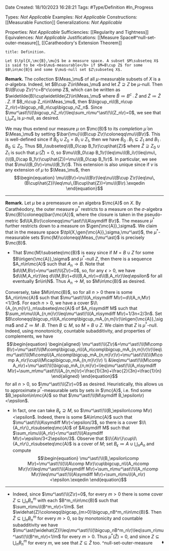 <div class="topSpace"></div>

Date Created: 18/10/2023 16:28:21
Tags: #Type/Definition #In_Progress

Types: <i>Not Applicable</i>
Examples: <i>Not Applicable</i>
Constructions: [[Measurable Function]]
Generalizations: <i>Not Applicable</i>

Properties: <i>Not Applicable</i>
Sufficiencies: [[Regularity and Tightness]]
Equivalences: <i>Not Applicable</i>
Justifications: [[Measure Space#^null-set-outer-measure]], [[Caratheodory's Extension Theorem]]

``` ad-Definition
title: Definition.

Let $\tpl{X,\mc{B},\mu}$ be a measure space. A subset $M\subseteq X$ is said to be <b>$\mu$-measurable</b> if $M=B\cup Z$ for some $B\in\mc{B}$ and some $\mu$-null set $Z\subseteq X$.

```

<b>Remark.</b> The collection $\Meas_\mu$ of all $\mu$-measurable subsets of $X$ is a $\sigma$-algebra. Indeed, let $B\cup Z\in\Meas_\mu$ and let $\hat{Z}\supseteq Z$ be $\mu$-null. Then $\l(B\cup Z\r)^c=B^c\comp Z$, which can be written as $\widetilde{B}\cup\widetilde{Z}\in\Meas_\mu$ where $\widetilde{B}\coloneqq B^c\comp\hat{Z}$ and $\widetilde{Z}\coloneqq\hat{Z}\comp Z$. If $B_n\cup Z_n\in\Meas_\mu$, then $\bigcup_n\l(B_n\cup Z_n\r)=\bigcup_nB_n\cup\bigcup_nZ_n$. Since $\mu^\ast\!\l(\bigcup_nZ_n\r)\leq\sum_n\mu^\ast\!\l(Z_n\r)=0$, we see that $\bigcup_nZ_n$ is $\mu$-null, as desired.

We may thus extend our measure $\mu$ on $\mc{B}$ to its <i>completion</i> $\bar{\mu}$ on $\Meas_\mu$ by setting $\bar{\mu}\l(B\cup Z\r)\coloneqq\mu\l(B\r)$. This is well-defined since if $B_0\cup Z_0=B_1\cup Z_1$, then we have $B_0\comp B_1\subseteq Z_1$ and $B_1\comp B_0\subseteq Z_0$. Thus $B_i\subseteq\l(B_0\cap B_1\r)\cup\hat{Z}$ where $\hat{Z}\supseteq Z_0\cup Z_1$ is such that $\mu\,(\hat{Z})=0$, so $\mu\l(B_0\cap B_1\r)\leq\mu\l(B_i\r)\leq\mu\,(\l(B_0\cap B_1\r)\cup\hat{Z})=\mu\l(B_0\cap B_1\r)$. In particular, we see that $\mu\l(B_0\r)=\mu\l(B_1\r)$. This extension is also unique since if $\nu$ is any extension of $\mu$ to $\Meas_\mu$, then
$$\begin{equation}
    \mu\l(B\r)=\nu\l(B\r)\leq\nu\l(B\cup Z\r)\leq\nu\,(B\cup\hat{Z})\leq\mu\,(B\cup\hat{Z})=\mu\l(B\r).\exqedin
\end{equation}$$

---

<b>Remark.</b> Let $\mu$ be a premeasure on an algebra $\mc{A}$ on $X$. By Carathéodory, the outer measure $\mu^\ast$ restricts to a measure on the $\sigma$-algebra $\mc{B}\coloneqq\bar{\mc{A}}$, where the closure is taken in the pseudo-metric $d\l(A,B\r)\coloneqq\mu^\ast\!\l(A\symdiff B\r)$. The measure $\mu^\ast$ further restricts down to a measure on $\gen{\mc{A}}_\sigma$. We claim that in the measure space $\tpl{X,\gen{\mc{A}}_\sigma,\mu^\ast}$, the $\mu^\ast$-measurable sets $\mc{M}\coloneqq\Meas_{\mu^\ast}$ is precisely $\mc{B}$.
* That $\mc{M}\subseteq\mc{B}$ is easy since if $M=B\cup Z$ for some $B\in\gen{\mc{A}}_\sigma$ and $\mu^\ast$-null $Z$, then there is a sequence $A_n\in\mc{A}$ such that $A_n\to B$. Note that $d\l(M,B\r)=\mu^\ast\!\l(Z\r)=0$, so, for any $\epsilon>0$, we have $d\l(M,A_n\r)\leq d\l(M,B\r)+d\l(B,A_n\r)=d\l(B,A_n\r)\leq\epsilon$ for all eventually $n\in\N$. Thus $A_n\to M$, so $M\in\mc{B}$ as desired.

Conversely, take $M\in\mc{B}$, so for all $n>0$ there is some $A_n\in\mc{A}$ such that $\mu^\ast\!\l(A_n\symdiff M\r)=d\l(A_n,M\r)<1/3n$. For each $n>0$, we have a cover $\l\{A_{n,m}\r\}_m\subseteq\mc{A}$ of $A_n\symdiff M$ such that $\sum_m\mu\l(A_{n,m}\r)\leq\mu^\ast\!\l(A_n\symdiff M\r)+1/3n<2/3n$. Set $B\coloneqq\bigcup_n\l(A_n\comp\bigcup_mA_{n,m}\r)\in\gen{\mc{A}}_\sigma$ and $Z\coloneqq M\comp B$. Then $B\subseteq M$, so $M=B\cup Z$. We claim that $Z$ is $\mu^\ast$-null. Indeed, using monotonicity, countable subadditivity, and properties of complements, we have
$$\begin{equation}
    \begin{aligned}
        \mu^\ast\!\l(Z\r)&=\mu^\ast\!\l(M\comp B\r)=\mu^\ast\!\l(M\comp\bigcup_n\l(A_n\comp\bigcup_mA_{n,m}\r)\r)\leq\mu^\ast\!\l(M\comp\l(A_n\comp\bigcup_mA_{n,m}\r)\r)=\mu^\ast\!\l(\l(M\comp A_n\r)\cup\l(M\cap\bigcup_mA_{n,m}\r)\r) \\
        &\leq\mu^\ast\!\l(M\comp A_n\r)+\mu^\ast\!\l(\bigcup_mA_{n,m}\r)=\leq\mu^\ast\!\l(A_n\symdiff M\r)+\sum_m\mu^\ast\!\l(A_{n,m}\r)<\frac{1}{3n}+\frac{2}{3n}=\frac{1}{n}
    \end{aligned}
\end{equation}$$
for all $n>0$, so $\mu^\ast\!\l(Z\r)=0$ as desired. Heuristically, this allows us to approximate $\mu^\ast$-measurable sets by sets in $\mc{A}$, i.e. find some $B_\epsilon\in\mc{A}$ so that $\mu^\ast\!\l(M\symdiff B_\epsilon\r)<\epsilon$.
* In fact, one can take $B_\epsilon\supseteq M$, so $\mu^\ast\!\l(B_\epsilon\comp M\r)<\epsilon$. Indeed, there is some $A\in\mc{A}$ such that $\mu^\ast\!\l(A\symdiff M\r)<\epsilon/3$, so there is a cover $\l\{A_n\r\}_n\subseteq\mc{A}$ of $A\symdiff M$ such that $\sum_n\mu\l(A_n\r)<\mu^\ast\!\l(A\symdiff M\r)+\epsilon/3<2\epsilon/3$. Observe that $\l\{A\r\}\cup\l\{A_n\r\}_n\subseteq\mc{A}$ is a cover of $M$; set $B_\epsilon\coloneqq A\cup\bigcup_nA_n$ and compute
$$\begin{equation}
    \mu^\ast\!\l(B_\epsilon\comp M\r)=\mu^\ast\!\l(\l(A\comp M\r)\cup\bigcup_n\l(A_n\comp M\r)\r)\leq\mu^\ast\!\l(A\symdiff M\r)+\sum_n\mu^\ast\!\l(A_n\comp M\r)\leq\mu^\ast\!\l(A\symdiff M\r)+\sum_n\mu\l(A_n\r)<\epsilon.\exqedin
\end{equation}$$

---

* Indeed, since $\mu^\ast\!\l(Z\r)=0$, for every $m>0$ there is some cover $Z\subseteq\bigcup_nB^m_n$ with each $B^m_n\in\mc{B}$ such that $\sum_n\mu\l(B^m_n\r)<1/m$. Set $\widehat{Z}\coloneqq\bigcap_{m>0}\bigcup_nB^m_n\in\mc{B}$. Then $\widehat{Z}\subseteq\bigcup_nB^m_n$ for every $m>0$, so by monotonicity and countable subadditivity we have $\mu^\ast(\widehat{Z})\leq\mu^\ast\!\l(\bigcup_nB^m_n\r)\leq\sum_n\mu^\ast\!\l(B^m_n\r)<1/m$ for every $m>0$. Thus $\mu^\ast(\widehat{Z})=0$, and since $Z\subseteq\bigcup_nB^m_n$ for every $m$, we see that $Z\subseteq\widehat{Z}$ too.<span style="float:right;">$\blacklozenge$</span> ^null-set-outer-measure
